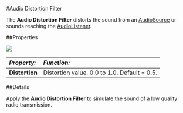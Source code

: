#Audio Distortion Filter



The __Audio Distortion Filter__ distorts the sound from an [AudioSource](class-AudioSource) or sounds reaching the [AudioListener](class-AudioListener).



##Properties

![](../uploads/Main/AudioDistortionFilter.png) 


|**_Property:_** |**_Function:_** |
|:---|:---|
|__Distortion__ |Distortion value. 0.0 to 1.0. Default = 0.5.|


##Details

Apply the __Audio Distortion Filter__ to simulate the sound of a low quality radio transmission.
